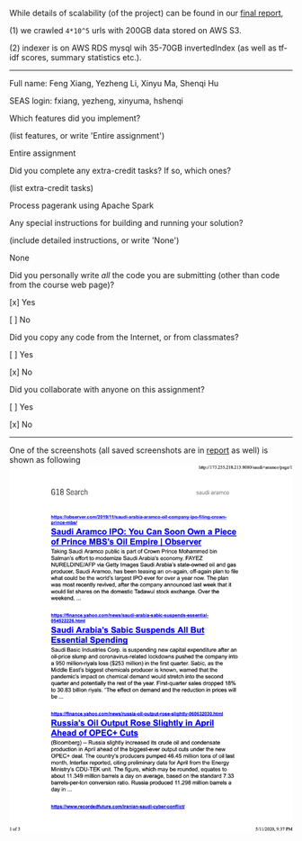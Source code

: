 While details of scalability (of the project) can be found in our [final report](report/CIS555FinalProjectReport.pdf), 

(1) we crawled ```4*10^5``` urls with 200GB data stored on AWS S3.

(2) indexer is on AWS RDS mysql wih 35-70GB invertedIndex (as well as tf-idf scores, summary statistics etc.).

--------

Full name:  Feng Xiang, Yezheng Li, Xinyu Ma, Shenqi Hu

SEAS login: fxiang, yezheng, xinyuma, hshenqi

Which features did you implement? 

  (list features, or write 'Entire assignment')
  
  Entire assignment
  
Did you complete any extra-credit tasks? If so, which ones?

  (list extra-credit tasks)
  
  Process pagerank using Apache Spark

Any special instructions for building and running your solution?

  (include detailed instructions, or write 'None')
  
  None

Did you personally write _all_ the code you are submitting
(other than code from the course web page)?

  [x] Yes
  
  [ ] No

Did you copy any code from the Internet, or from classmates?

  [ ] Yes
  
  [x] No

Did you collaborate with anyone on this assignment?

  [ ] Yes
  
  [x] No


-----

One of the screenshots (all saved screenshots are in [report](report/) as well) is shown as following
![picture](report/G18-saudi-aramco.png)
